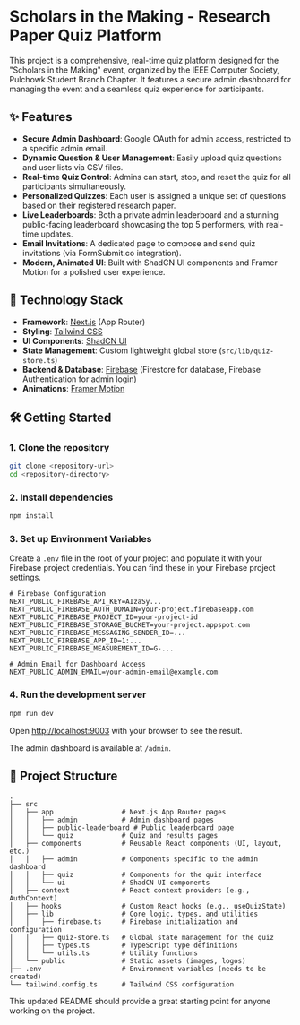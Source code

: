 # Scholars in the Making - Research Paper Quiz Platform

This project is a comprehensive, real-time quiz platform designed for the "Scholars in the Making" event, organized by the IEEE Computer Society, Pulchowk Student Branch Chapter. It features a secure admin dashboard for managing the event and a seamless quiz experience for participants.

## ✨ Features

- **Secure Admin Dashboard**: Google OAuth for admin access, restricted to a specific admin email.
- **Dynamic Question & User Management**: Easily upload quiz questions and user lists via CSV files.
- **Real-time Quiz Control**: Admins can start, stop, and reset the quiz for all participants simultaneously.
- **Personalized Quizzes**: Each user is assigned a unique set of questions based on their registered research paper.
- **Live Leaderboards**: Both a private admin leaderboard and a stunning public-facing leaderboard showcasing the top 5 performers, with real-time updates.
- **Email Invitations**: A dedicated page to compose and send quiz invitations (via FormSubmit.co integration).
- **Modern, Animated UI**: Built with ShadCN UI components and Framer Motion for a polished user experience.

## 🚀 Technology Stack

- **Framework**: [Next.js](https://nextjs.org/) (App Router)
- **Styling**: [Tailwind CSS](https://tailwindcss.com/)
- **UI Components**: [ShadCN UI](https://ui.shadcn.com/)
- **State Management**: Custom lightweight global store (`src/lib/quiz-store.ts`)
- **Backend & Database**: [Firebase](https://firebase.google.com/) (Firestore for database, Firebase Authentication for admin login)
- **Animations**: [Framer Motion](https://www.framer.com/motion/)

## 🛠️ Getting Started

### 1. Clone the repository

```bash
git clone <repository-url>
cd <repository-directory>
```

### 2. Install dependencies

```bash
npm install
```

### 3. Set up Environment Variables

Create a `.env` file in the root of your project and populate it with your Firebase project credentials. You can find these in your Firebase project settings.

```env
# Firebase Configuration
NEXT_PUBLIC_FIREBASE_API_KEY=AIzaSy...
NEXT_PUBLIC_FIREBASE_AUTH_DOMAIN=your-project.firebaseapp.com
NEXT_PUBLIC_FIREBASE_PROJECT_ID=your-project-id
NEXT_PUBLIC_FIREBASE_STORAGE_BUCKET=your-project.appspot.com
NEXT_PUBLIC_FIREBASE_MESSAGING_SENDER_ID=...
NEXT_PUBLIC_FIREBASE_APP_ID=1:...
NEXT_PUBLIC_FIREBASE_MEASUREMENT_ID=G-...

# Admin Email for Dashboard Access
NEXT_PUBLIC_ADMIN_EMAIL=your-admin-email@example.com
```

### 4. Run the development server

```bash
npm run dev
```

Open [http://localhost:9003](http://localhost:9003) with your browser to see the result.

The admin dashboard is available at `/admin`.

## 📁 Project Structure

```
.
├── src
│   ├── app                 # Next.js App Router pages
│   │   ├── admin           # Admin dashboard pages
│   │   ├── public-leaderboard # Public leaderboard page
│   │   └── quiz            # Quiz and results pages
│   ├── components          # Reusable React components (UI, layout, etc.)
│   │   ├── admin           # Components specific to the admin dashboard
│   │   ├── quiz            # Components for the quiz interface
│   │   └── ui              # ShadCN UI components
│   ├── context             # React context providers (e.g., AuthContext)
│   ├── hooks               # Custom React hooks (e.g., useQuizState)
│   ├── lib                 # Core logic, types, and utilities
│   │   ├── firebase.ts     # Firebase initialization and configuration
│   │   ├── quiz-store.ts   # Global state management for the quiz
│   │   ├── types.ts        # TypeScript type definitions
│   │   └── utils.ts        # Utility functions
│   └── public              # Static assets (images, logos)
├── .env                    # Environment variables (needs to be created)
└── tailwind.config.ts      # Tailwind CSS configuration
```

This updated README should provide a great starting point for anyone working on the project.